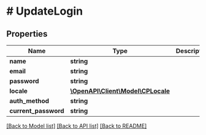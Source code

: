 # # UpdateLogin

## Properties

Name | Type | Description | Notes
------------ | ------------- | ------------- | -------------
**name** | **string** |  | [optional]
**email** | **string** |  | [optional]
**password** | **string** |  | [optional]
**locale** | [**\OpenAPI\Client\Model\CPLocale**](CPLocale.md) |  | [optional]
**auth_method** | **string** |  | [optional]
**current_password** | **string** |  | [optional]

[[Back to Model list]](../../README.md#models) [[Back to API list]](../../README.md#endpoints) [[Back to README]](../../README.md)
